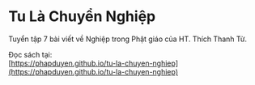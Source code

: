 # Tu Là Chuyển Nghiệp

Tuyển tập 7 bài viết về Nghiệp trong Phật giáo của HT. Thích Thanh Từ.  

Đọc sách tại:  
[https://phapduyen.github.io/tu-la-chuyen-nghiep](https://phapduyen.github.io/tu-la-chuyen-nghiep)

